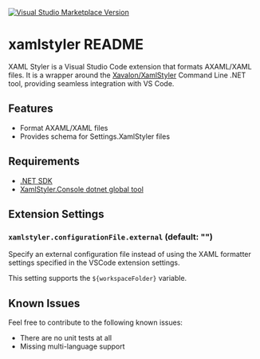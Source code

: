 [![Visual Studio Marketplace Version](https://img.shields.io/visual-studio-marketplace/v/dabbinavo.xamlstyler?include_prereleases&label=Visual%20Studio%20Code%20Marketplace)](https://marketplace.visualstudio.com/items?itemName=dabbinavo.xamlstyler)

# xamlstyler README

XAML Styler is a Visual Studio Code extension that formats AXAML/XAML files. It is a wrapper around the [Xavalon/XamlStyler](https://github.com/Xavalon/XamlStyler) Command Line .NET tool, providing seamless integration with VS Code.

## Features

- Format AXAML/XAML files
- Provides schema for Settings.XamlStyler files

## Requirements

- [.NET SDK](https://dotnet.microsoft.com/en-us/download)
- [XamlStyler.Console dotnet global tool](https://github.com/Xavalon/XamlStyler/wiki/Script-Integration#install-as-a-global-tool)

## Extension Settings

### `xamlstyler.configurationFile.external` (default: "")
Specify an external configuration file instead of using the XAML formatter settings specified in the VSCode extension settings.

This setting supports the `${workspaceFolder}` variable.

## Known Issues

Feel free to contribute to the following known issues:

- There are no unit tests at all
- Missing multi-language support

